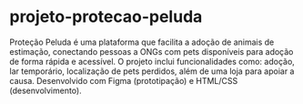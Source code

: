 # projeto-protecao-peluda
 Proteção Peluda é uma plataforma que facilita a adoção de animais de estimação, conectando pessoas a ONGs com pets disponíveis para adoção de forma rápida e acessível. O projeto inclui funcionalidades como: adoção, lar temporário, localização de pets perdidos, além de uma loja para apoiar a causa. Desenvolvido com Figma (prototipação) e HTML/CSS (desenvolvimento).
